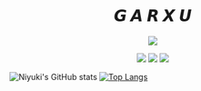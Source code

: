
<h1 align="center">𝙂 𝘼 𝙍 𝙓 𝙐</h1>
<div align="center">
    <a href="https://discord.com/users/851896604066840649" title="Discord Profile"><img src="https://lanyard-profile-readme.vercel.app/api/851896604066840649/?theme=light&bg=809ecf&animated=true&hideDiscrim=true&borderRadius=30px"></a>
</div>



<p align="center">
  <a href="https://discord.gg/H2S7KkwbJk"><img src="https://img.shields.io/badge/Serendia%20Squad%20-006400.svg?&style=for-the-badge&logo=discord&logoColor=white"></a>
  <a href="https://discord.com/users/851896604066840649"><img src="https://img.shields.io/badge/Niyuki%20-808080.svg?&style=for-the-badge&logo=discord&logoColor=white"></a>
  <a href="https://github.com/RealGoar"><img src="https://img.shields.io/badge/Github%20-1d202b.svg?&style=for-the-badge&logo=github&logoColor=white"></a>
</p>

![Niyuki's GitHub stats](https://github-readme-stats.vercel.app/api?username=niyuki&show_icons=true&theme=merko&border_color=39ff14)
[![Top Langs](https://github-readme-stats.vercel.app/api/top-langs/?username=niyuki&layout=compact&text_color=68B487&title_color=97B901&bg_color=0A0F0B&border_color=39ff14)](https://github.com/niyuki)

